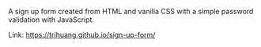 A sign up form created from HTML and vanilla CSS with a simple password validation with JavaScript.

Link: https://trihuang.github.io/sign-up-form/ 